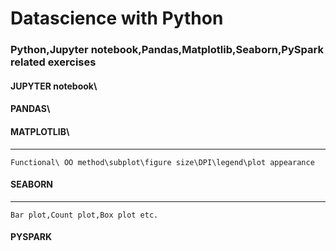 # Datascience with Python
### Python,Jupyter notebook,Pandas,Matplotlib,Seaborn,PySpark related exercises
#### JUPYTER notebook\

#### PANDAS\

#### MATPLOTLIB\
---
```
Functional\ OO method\subplot\figure size\DPI\legend\plot appearance
```

#### SEABORN
---
```
Bar plot,Count plot,Box plot etc.
```
#### PYSPARK
